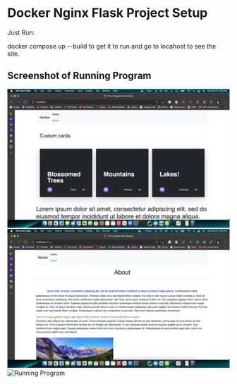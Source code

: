 # Docker Nginx Flask Project Setup

Just Run:

docker compose up --build to get it to run and go to locahost to see the site.

## Screenshot of Running Program

![Running Program](screenshots/ss3.png)
![Running Program](screenshots/ss1.png)
![Running Program](screenshots/ss2.png)
